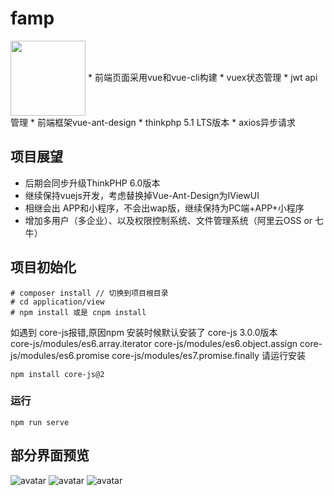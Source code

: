 # famp 
<img src="http://famdata.oss-cn-shenzhen.aliyuncs.com/preview/logo.png" width="120" align="center"/>  
* 前端页面采用vue和vue-cli构建
* vuex状态管理
* jwt api管理
* 前端框架vue-ant-design
* thinkphp 5.1 LTS版本
* axios异步请求  

## 项目展望 
* 后期会同步升级ThinkPHP 6.0版本
* 继续保持vuejs开发，考虑替换掉Vue-Ant-Design为IViewUI
* 相继会出 APP和小程序，不会出wap版，继续保持为PC端+APP+小程序
* 增加多用户（多企业）、以及权限控制系统、文件管理系统（阿里云OSS or 七牛）

## 项目初始化
```
# composer install // 切换到项目根目录
# cd application/view
# npm install 或是 cnpm install
```
如遇到 core-js报错,原因npm 安装时候默认安装了 core-js 3.0.0版本  
core-js/modules/es6.array.iterator
core-js/modules/es6.object.assign
core-js/modules/es6.promise
core-js/modules/es7.promise.finally
请运行安装 
```
npm install core-js@2
```
### 运行
```
npm run serve
```
## 部分界面预览  
![avatar](http://famdata.oss-cn-shenzhen.aliyuncs.com/preview/home.jpg)
![avatar](http://famdata.oss-cn-shenzhen.aliyuncs.com/preview/projects.jpg)
![avatar](http://famdata.oss-cn-shenzhen.aliyuncs.com/preview/add_quoted.png)
